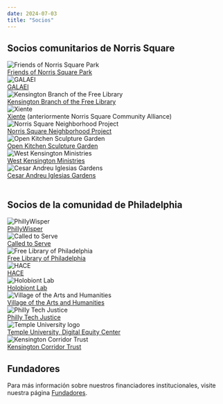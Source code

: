 ```yaml
---
date: 2024-07-03
title: "Socios"
---
```


## Socios comunitarios de Norris Square

<div class="partner-section">

<div class="partner-card">
    <img alt="Friends of Norris Square Park" src="/images/partners/fnsp.png"/>
    <div class="partner-desc">
        <a href="https://www.facebook.com/friendsofnorrissquarepark/">Friends of Norris Square Park</a>
    </div>
</div>

<div class="partner-card">
    <img alt="GALAEI" src="/images/partners/galaei.png"/>
    <div class="partner-desc">
        <a href="https://www.galaeiqtbipoc.org/">GALAEI</a>
    </div>
</div>

<div class="partner-card">
    <img alt="Kensington Branch of the Free Library" src="/images/partners/flp.png"/>
    <div class="partner-desc">
        <a href="https://libwww.freelibrary.org/locations/kensington-library">Kensington Branch of the Free Library</a>
    </div>
</div>

<div class="partner-card">
    <img alt="Xiente" src="/images/partners/xiente.png"/>
    <div class="partner-desc">
        <a href="https://www.xiente.org/">Xiente</a> (anteriormente Norris Square Community Alliance)
    </div>
</div>

<div class="partner-card">
    <img alt="Norris Square Neighborhood Project" src="/images/partners/nsnp.svg"/>
    <div class="partner-desc">
        <a href="https://myneighborhoodproject.org/">Norris Square Neighborhood Project</a>
    </div>
</div>

<div class="partner-card">
    <img alt="Open Kitchen Sculpture Garden" src="/images/partners/oksg.jpg"/>
    <div class="partner-desc">
        <a href="https://www.facebook.com/theopenkitchensculpturegarden">Open Kitchen Sculpture Garden</a>
    </div>
</div>

<div class="partner-card">
    <img alt="West Kensington Ministries" src="/images/partners/wkm.png"/>
    <div class="partner-desc">
        <a href="https://westkensingtonministry.com/">West Kensington Ministries</a>
    </div>
</div>

<div class="partner-card">
    <img alt="Cesar Andreu Iglesias Gardens" src="/images/partners/caig.png"/>
    <div class="partner-desc">
        <a href="https://iglesiasgardens.com/">Cesar Andreu Iglesias Gardens</a>
    </div>
</div>

<!-- insert new Norris Square Community Partner above this line -->

</div>

<br/>

## Socios de la comunidad de Philadelphia

<div class="partner-section">

<div class="partner-card">
    <img alt="PhillyWisper" src="/images/partners/wisper.png"/>
    <div class="partner-desc">
        <a href="https://phillywisper.net/">PhillyWisper</a>
    </div>
</div>

<div class="partner-card">
    <img alt="Called to Serve" src="/images/partners/cts.png"/>
    <div class="partner-desc">
        <a href="https://calledtoservecdc.org/">Called to Serve</a>
    </div>
</div>

<div class="partner-card">
    <img alt="Free Library of Philadelphia" src="/images/partners/flp.png"/>
    <div class="partner-desc">
        <a href="https://www.freelibrary.org/">Free Library of Philadelphia</a>
    </div>
</div>

<div class="partner-card">
    <img alt="HACE" src="/images/partners/hace.png"/>
    <div class="partner-desc">
        <a href="https://www.hacecdc.org/">HACE</a>
    </div>
</div>

<div class="partner-card">
    <img alt="Holobiont Lab" src="/images/partners/holobiont.png"/>
    <div class="partner-desc">
        <a href="https://holobiontlab.org/">Holobiont Lab</a>
    </div>
</div>

<div class="partner-card">
    <img alt="Village of the Arts and Humanities" src="/images/partners/voah.png"/>
    <div class="partner-desc">
        <a href="http://spaces.villagearts.org/">Village of the Arts and Humanities</a>
    </div>
</div>

<div class="partner-card">
    <img alt="Philly Tech Justice" src="/images/partners/ptj.png"/>
    <div class="partner-desc">
        <a href="https://movementalliance.org/blog/project/philly-tech-justice/">Philly Tech Justice</a>
    </div>
</div>

<div class="partner-card">
    <img alt="Temple University logo" src="/images/partners/temple.svg"/>
    <div class="partner-desc">
        <a href="https://lenfestcenter.temple.edu/Digital-Equality-Center">Temple University, Digital Equity Center</a>
    </div>
</div>

<div class="partner-card">
    <img alt="Kensington Corridor Trust" src="/images/partners/kct.png"/>
    <div class="partner-desc">
        <a href="https://kctphilly.org/">Kensington Corridor Trust</a>
    </div>
</div>

<!-- insert new Philly Community Partner above this line -->

</div>

## Fundadores

Para más información sobre nuestros financiadores institucionales, visite nuestra página [Fundadores](https://phillycommunitywireless.org/es/funders/).
